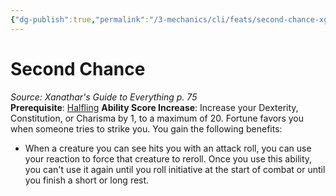 ```yaml
---
{"dg-publish":true,"permalink":"/3-mechanics/cli/feats/second-chance-xge/","tags":["ttrpg-cli/compendium/src/5e/xge","ttrpg-cli/feat"],"noteIcon":""}
---
```


# Second Chance
*Source: Xanathar's Guide to Everything p. 75*  
**Prerequisite**: [Halfling](3-Mechanics/CLI/races/halfling.md)
**Ability Score Increase**: Increase your Dexterity, Constitution, or Charisma by 1, to a maximum of 20.
Fortune favors you when someone tries to strike you. You gain the following benefits:

- When a creature you can see hits you with an attack roll, you can use your reaction to force that creature to reroll. Once you use this ability, you can't use it again until you roll initiative at the start of combat or until you finish a short or long rest.
